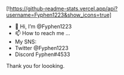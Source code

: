 [!https://github-readme-stats.vercel.app/api?username=Fyphen1223&show_icons=true]

- 👋 Hi, I’m @Fyphen1223
- 📫 How to reach me ...
- My SNS: 
- Twitter @Fyphen1223
- Discord Fyphen#4533


Thank you for loooking.

<!---
Fyphen1223/Fyphen1223 is a ✨ special ✨ repository because its `README.md` (this file) appears on your GitHub profile.
You can click the Preview link to take a look at your changes.
--->
